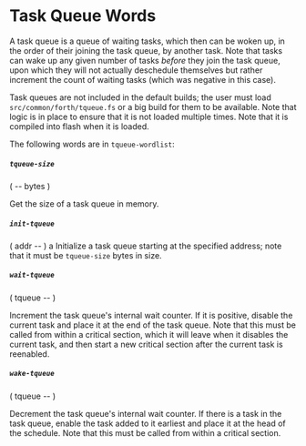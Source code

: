# Task Queue Words

A task queue is a queue of waiting tasks, which then can be woken up, in the order of their joining the task queue, by another task. Note that tasks can wake up any given number of tasks *before* they join the task queue, upon which they will not actually deschedule themselves but rather increment the count of waiting tasks (which was negative in this case).

Task queues are not included in the default builds; the user must load `src/common/forth/tqueue.fs` or a big build for them to be available. Note that logic is in place to ensure that it is not loaded multiple times. Note that it is compiled into flash when it is loaded.

The following words are in `tqueue-wordlist`:

##### `tqueue-size`
( -- bytes )

Get the size of a task queue in memory.

##### `init-tqueue`
( addr -- )
a
Initialize a task queue starting at the specified address; note that it must be `tqueue-size` bytes in size.

##### `wait-tqueue`
( tqueue -- )

Increment the task queue's internal wait counter. If it is positive, disable the current task and place it at the end of the task queue. Note that this must be called from within a critical section, which it will leave when it disables the current task, and then start a new critical section after the current task is reenabled.

##### `wake-tqueue`
( tqueue -- )

Decrement the task queue's internal wait counter. If there is a task in the task queue, enable the task added to it earliest and place it at the head of the schedule. Note that this must be called from within a critical section.
